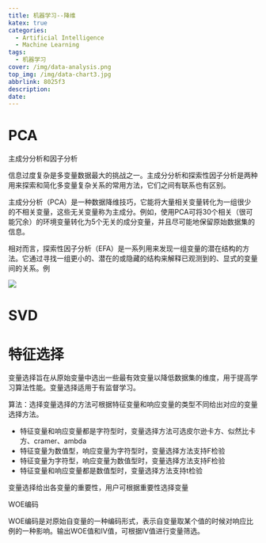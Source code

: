 ```yaml
---
title: 机器学习--降维
katex: true
categories:
  - Artificial Intelligence
  - Machine Learning
tags:
  - 机器学习
cover: /img/data-analysis.png
top_img: /img/data-chart3.jpg
abbrlink: 8025f3
description:
date:
---
```



# PCA

主成分分析和因子分析

信息过度复杂是多变量数据最大的挑战之一。主成分分析和探索性因子分析是两种用来探索和简化多变量复杂关系的常用方法，它们之间有联系也有区别。

主成分分析（PCA）是一种数据降维技巧，它能将大量相关变量转化为一组很少的不相关变量，这些无关变量称为主成分。例如，使用PCA可将30个相关（很可能冗余）的环境变量转化为5个无关的成分变量，并且尽可能地保留原始数据集的信息。

相对而言，探索性因子分析（EFA）是一系列用来发现一组变量的潜在结构的方法。它通过寻找一组更小的、潜在的或隐藏的结构来解释已观测到的、显式的变量间的关系。例

![](主成分分析和因子分析)

# SVD


# 特征选择

变量选择旨在从原始变量中选出一些最有效变量以降低数据集的维度，用于提高学习算法性能。变量选择适用于有监督学习。

算法：选择变量选择的方法可根据特征变量和响应变量的类型不同给出对应的变量选择方法。

- 特征变量和响应变量都是字符型时，变量选择方法可选皮尔逊卡方、似然比卡方、cramer、ambda
- 特征变量为数值型，响应变量为字符型时，变量选择方法支持F检验
- 特征变量为字符型，响应变量为数值型时，变量选择方法支持F检验
- 特征变量和响应变量都是数值型时，变量选择方法支持t检验

变量选择给出各变量的重要性，用户可根据重要性选择变量

WOE编码

WOE编码是对原始自变量的一种编码形式，表示自变量取某个值的时候对响应比例的一种影响。输出WOE值和IV值，可根据IV值进行变量筛选。
